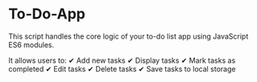 # To-Do-App
This script handles the core logic of your to-do list app using JavaScript ES6 modules.

It allows users to: 
                ✔ Add new tasks
                ✔ Display tasks
                ✔ Mark tasks as completed
                ✔ Edit tasks
                ✔ Delete tasks
                ✔ Save tasks to local storage
